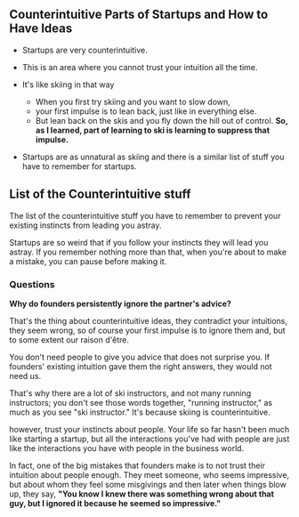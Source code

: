 
 ## Counterintuitive Parts of Startups and How to Have Ideas
 
- Startups are very counterintuitive.
- This is an area where you cannot trust your intuition all the time.
- It's like skiing in that way 
  - When you first try skiing and you want to slow down,
  - your first impulse is to lean back, just like in everything else.
  - But lean back on the skis and you fly down the hill out of control.
  **So, as I learned, part of learning to ski is learning to suppress that impulse.**
  
- Startups are as unnatural as skiing and there is a similar list of stuff you have to remember for startups. 

## List of the Counterintuitive stuff

The list of the counterintuitive stuff you have to remember to prevent your existing instincts from leading you astray.

Startups are so weird that if you follow your instincts they will lead you astray. If you remember nothing more than that, when you're about to make a mistake, you can pause before making it. 

### Questions

**Why do founders persistently ignore the partner's advice?**

That's the thing about counterintuitive ideas, they contradict your intuitions, they seem wrong, so of course your first impulse is to ignore them and, but to some extent our raison d'être.

You don't need people to give you advice that does not surprise you. If founders' existing intuition gave them the right answers, they would not need us. 

That's why there are a lot of ski instructors, and not many running instructors; you don't see those words together, "running instructor," as much as you see "ski instructor." It's because skiing is counterintuitive.

however, trust your instincts about people. Your life so far hasn't been much like starting a startup, but all the interactions you've had with people are just like the interactions you have with people in the business world.

In fact, one of the big mistakes that founders make is to not trust their intuition about people enough. They meet someone, who seems impressive, but about whom they feel some misgivings and then later when things blow up, they say, 
 **"You know I knew there was something wrong about that guy, but I ignored it because he seemed so impressive."**
